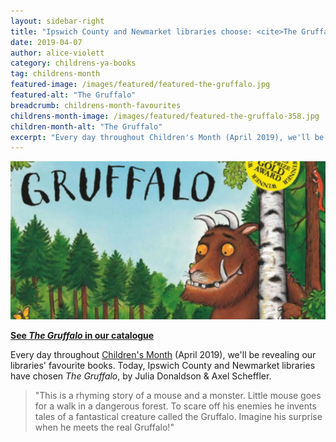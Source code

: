 ```yaml
---
layout: sidebar-right
title: "Ipswich County and Newmarket libraries choose: <cite>The Gruffalo</cite>, by Julia Donaldson & Axel Scheffler"
date: 2019-04-07
author: alice-violett
category: childrens-ya-books
tag: childrens-month
featured-image: /images/featured/featured-the-gruffalo.jpg
featured-alt: "The Gruffalo"
breadcrumb: childrens-month-favourites
childrens-month-image: /images/featured/featured-the-gruffalo-358.jpg
children-month-alt: "The Gruffalo"
excerpt: "Every day throughout Children's Month (April 2019), we'll be revealing our libraries' favourite books. Today, Ipswich County and Newmarket libraries have chosen <cite>The Gruffalo</cite>, by Julia Donaldson & Axel Scheffler."
---
```


![The Gruffalo](/images/featured/featured-the-gruffalo.jpg)

**[See <cite>The Gruffalo</cite> in our catalogue](https://suffolk.spydus.co.uk/cgi-bin/spydus.exe/ENQ/OPAC/BIBENQ?BRN=2129726)**

Every day throughout [Children's Month](/childrens-month/) (April 2019), we'll be revealing our libraries' favourite books. Today, Ipswich County and Newmarket libraries have chosen <cite>The Gruffalo</cite>, by Julia Donaldson & Axel Scheffler.

> "This is a rhyming story of a mouse and a monster. Little mouse goes for a walk in a dangerous forest. To scare off his enemies he invents tales of a fantastical creature called the Gruffalo. Imagine his surprise when he meets the real Gruffalo!"
